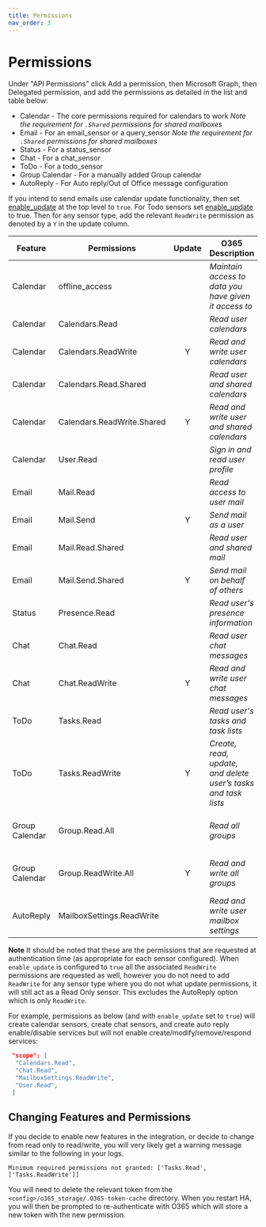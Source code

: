 ```yaml
---
title: Permissions
nav_order: 3
---
```


# Permissions

Under "API Permissions" click Add a permission, then Microsoft Graph, then Delegated permission, and add the permissions as detailed in the list and table below:
  * Calendar - The core permissions required for calendars to work *Note the requirement for `.Shared` permissions for shared mailboxes*
  * Email - For an email_sensor or a query_sensor *Note the requirement for `.Shared` permissions for shared mailboxes*
  * Status - For a status_sensor
  * Chat - For a chat_sensor
  * ToDo - For a todo_sensor
  * Group Calendar - For a manually added Group calendar
  * AutoReply - For Auto reply/Out of Office message configuration


  If you intend to send emails use calendar update functionality, then set [enable_update](./installation_and_configuration.md#configuration_variables) at the top level to `true`. For Todo sensors set [enable_update](installation_and_configuration.md#todo_sensors) to true. Then for any sensor type, add the relevant `ReadWrite` permission as denoted by a `Y` in the update column.
   

   | Feature  | Permissions           | Update | O365 Description                      | Notes |
   |----------|-----------------------|:------:|---------------------------------------|-------|
   | Calendar | offline_access        |   | *Maintain access to data you have given it access to* |       |
   | Calendar | Calendars.Read        |   | *Read user calendars*  |       |
   | Calendar | Calendars.ReadWrite   | Y | *Read and write user calendars* |       |
   | Calendar | Calendars.Read.Shared |   | *Read user and shared calendars*  | For shared mailboxes |
   | Calendar | Calendars.ReadWrite.Shared | Y | *Read and write user and shared calendars* | For shared mailboxes |
   | Calendar | User.Read             |   | *Sign in and read user profile* |       |
   | Email    | Mail.Read             |   | *Read access to user mail* |       |
   | Email    | Mail.Send             | Y | *Send mail as a user* |       |
   | Email    | Mail.Read.Shared      |   | *Read user and shared mail* | For shared mailboxes |
   | Email    | Mail.Send.Shared      | Y | *Send mail on behalf of others* | For shared mailboxes |
   | Status   | Presence.Read         |   | *Read user's presence information* | Not for personal accounts/shared mailboxes |
   | Chat     | Chat.Read             |   | *Read user chat messages* | Not for personal accounts/shared mailboxes |
   | Chat     | Chat.ReadWrite        | Y | *Read and write user chat messages* | Not for personal accounts/shared mailboxes |
   | ToDo     | Tasks.Read            |   | *Read user's tasks and task lists* | Not for shared mailboxes |
   | ToDo     | Tasks.ReadWrite       | Y | *Create, read, update, and delete user’s tasks and task lists* | Not for shared mailboxes |
   | Group Calendar | Group.Read.All  |   | *Read all groups* | Not supported in legacy installs or shared mailboxes |
   | Group Calendar | Group.ReadWrite.All | Y | *Read and write all groups* | Not supported in legacy installs or shared mailboxes |
   | AutoReply | MailboxSettings.ReadWrite |   | *Read and write user mailbox settings* | Not for shared mailboxes |
   
**Note** It should be noted that these are the permissions that are requested at authentication time (as appropriate for each sensor configured). When `enable_update` is configured to `true` all the associated `ReadWrite` permissions are requested as well, however you do not need to add `ReadWrite` for any sensor type where you do not what update permissions, it will still act as a Read Only sensor. This excludes the AutoReply option which is only `ReadWrite`.

For example, permissions as below (and with `enable_update` set to `true`) will create calendar sensors, create chat sensors, and create auto reply enable/disable services but will not enable create/modify/remove/respond services:
```json
 "scope": [
  "Calendars.Read",
  "Chat.Read",
  "MailboxSettings.ReadWrite",
  "User.Read",
 ]
```

## Changing Features and Permissions
If you decide to enable new features in the integration, or decide to change from read only to read/write, you will very likely get a warning message similar to the following in your logs.

`Minimum required permissions not granted: ['Tasks.Read', ['Tasks.ReadWrite']]`

You will need to delete the relevant token from the `<config>/o365_storage/.O365-token-cache` directory. When you restart HA, you will then be prompted to re-authenticate with O365 which will store a new token with the new permission.